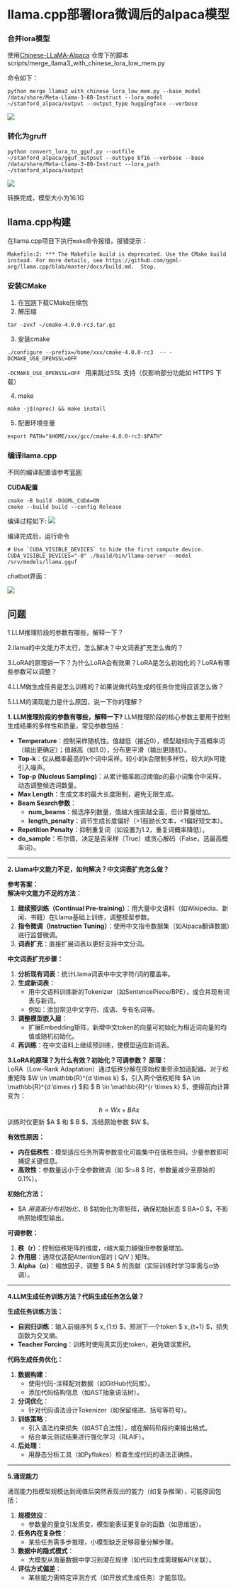 # llama.cpp部署lora微调后的alpaca模型



### 合并lora模型

使用[Chinese-LLaMA-Alpaca](https://github.com/ymcui/Chinese-LLaMA-Alpaca) 仓库下的脚本scripts/merge_llama3_with_chinese_lora_low_mem.py

命令如下：
```shell
python merge_llama3_with_chinese_lora_low_mem.py --base_model /data/share/Meta-Llama-3-8B-Instruct --lora_model ~/stanford_alpaca/output --output_type huggingface --verbose
```

![](../../assets/merge_lora_model.png)

### 转化为gruff

```shell
python convert_lora_to_gguf.py --outfile  ~/stanford_alpaca/gguf_outpsut --outtype bf16 --verbose --base /data/share/Meta-Llama-3-8B-Instruct --lora_path ~/stanford_alpaca/output 
```

![](../../assets/convert_to_gguf.png)

转换完成，模型大小为16.1G

## llama.cpp构建

在llama.cpp项目下执行`make`命令报错，报错提示：
```shell
Makefile:2: *** The Makefile build is deprecated. Use the CMake build instead. For more details, see https://github.com/ggml-org/llama.cpp/blob/master/docs/build.md.  Stop.
```

### 安装CMake

1. 在[官网](https://cmake.org/download/)下载CMake压缩包
2. 解压缩

```shell
tar -zvxf ~/cmake-4.0.0-rc3.tar.gz 
```

3. 安装cmake

```
./configure --prefix=/home/xxx/cmake-4.0.0-rc3  -- -DCMAKE_USE_OPENSSL=OFF
```

`-DCMAKE_USE_OPENSSL=OFF ` 用来跳过SSL 支持（仅影响部分功能如 HTTPS 下载）

4. make

```
make -j$(nproc) && make install
```

5. 配置环境变量

```
export PATH="$HOME/xxx/gcc/cmake-4.0.0-rc3:$PATH"
```

### 编译llama.cpp

不同的编译配置请参考[官网](https://github.com/ggml-org/llama.cpp/blob/master/docs/build.md)

**CUDA配置**

```shell
cmake -B build -DGGML_CUDA=ON
cmake --build build --config Release
```

编译过程如下:
![](../../assets/llama_compile.png)

编译完成后，运行命令

```shell
# Use `CUDA_VISIBLE_DEVICES` to hide the first compute device.
CUDA_VISIBLE_DEVICES="-0" ./build/bin/llama-server --model /srv/models/llama.gguf
```

chatbot界面：

![](../../assets/llama_example.png)

## 问题

1.LLM推理阶段的参数有哪些，解释一下？

2.llama的中文能力不太行，怎么解决？中文词表扩充怎么做的？

3.LoRA的原理讲一下？为什么LoRA会有效果？LoRA是怎么初始化的？LoRA有哪些参数可以调整？

4.LLM做生成任务是怎么训练的？如果说做代码生成的任务你觉得应该怎么做？

5.LLM的涌现能力是什么原因，说一下你的理解？

**1. LLM推理阶段的参数有哪些，解释一下?** 
LLM推理阶段的核心参数主要用于控制生成结果的多样性和质量，常见参数包括：  

- **Temperature**：控制采样随机性。值越低（接近0），模型越倾向于高概率词（输出更确定）；值越高（如1.0），分布更平滑（输出更随机）。  
- **Top-k**：仅从概率最高的k个词中采样。较小的k会限制多样性，较大的k可能引入噪声。  
- **Top-p (Nucleus Sampling)**：从累计概率超过阈值p的最小词集合中采样，动态调整候选词数量。  
- **Max Length**：生成文本的最大长度限制，避免无限生成。  
- **Beam Search参数**：  
  - **num_beams**：候选序列数量，值越大搜索越全面，但计算量增加。  
  - **length_penalty**：调节生成长度偏好（>1鼓励长文本，<1偏好短文本）。  
- **Repetition Penalty**：抑制重复词（如设置为1.2，重复词概率降低）。  
- **do_sample**：布尔值，决定是否采样（True）或贪心解码（False，选最高概率词）。  

------

**2. Llama中文能力不足，如何解决？中文词表扩充怎么做？**

**参考答案：**  
**解决中文能力不足的方法：**  

1. **继续预训练（Continual Pre-training）**：用大量中文语料（如Wikipedia、新闻、书籍）在Llama基础上训练，调整模型参数。  
2. **指令微调（Instruction Tuning）**：使用中文指令数据集（如Alpaca翻译数据）进行监督微调。  
3. **词表扩充**：直接扩展词表以更好支持中文分词。  

**中文词表扩充步骤：**  
1. **分析现有词表**：统计Llama词表中中文字符/词的覆盖率。  
2. **生成新词表**：  
   - 用中文语料训练新的Tokenizer（如SentencePiece/BPE），或合并现有词表与新词。  
   - 例如：添加常见中文字符、成语、专有名词等。  
3. **调整模型嵌入层**：  
   - 扩展Embedding矩阵，新增中文token的向量可初始化为相近词向量的均值或随机初始化。  
4. **再训练**：在中文语料上继续预训练，使模型适应新词表。  



**3.LoRA的原理？为什么有效？初始化？可调参数？**
**原理：**  
LoRA（Low-Rank Adaptation）通过低秩分解在原始权重旁添加适配器。对于权重矩阵 $W \in \mathbb{R}^{d \times k} $，引入两个低秩矩阵 $A \in \mathbb{R}^{d \times r} $和 $ B \in \mathbb{R}^{r \times k} $，使得前向计算变为：  


$$
h = Wx + BAx
$$
训练时仅更新 $A $ 和 $ B $，冻结原始参数 $W $。  

**有效性原因：**  
- **内在低秩性**：模型适应任务所需参数变化可能集中在低秩空间，少量参数即可捕捉关键信息。  
- **高效性**：参数量远小于全参数微调（如 $r=8 $ 时，参数量减少至原始的0.1%）。  

**初始化方法：**  

- $A $用高斯分布初始化，$B $初始化为零矩阵，确保初始状态 $ BA=0 $，不影响原始模型输出。  

**可调参数：**  
1. **秩（r）**：控制低秩矩阵的维度，r越大能力越强但参数量增加。  
2. **作用层**：通常仅适配Attention层的 \( Q/V \) 矩阵。  
3. **Alpha（α）**：缩放因子，调整 $ BA $ 的贡献（实际训练时学习率需与α协调）。  

------

**4.LLM生成任务训练方法？代码生成任务怎么做？**

**生成任务训练方法：**  

- **自回归训练**：输入前缀序列 $ x_{1:t} $，预测下一个token $ x_{t+1} $，损失函数为交叉熵。  
- **Teacher Forcing**：训练时使用真实历史token，避免错误累积。  

**代码生成任务优化：**  

1. **数据构建**：  
   - 使用代码-注释配对数据（如GitHub代码库）。  
   - 添加代码结构信息（如AST抽象语法树）。  
2. **分词优化**：  
   - 针对代码语法设计Tokenizer（如保留缩进、括号等符号）。  
3. **训练策略**：  
   - 引入语法约束损失（如AST合法性），或在解码阶段约束输出格式。  
   - 结合单元测试结果进行强化学习（RLAIF）。  
4. **后处理**：  
   - 用静态分析工具（如Pyflakes）检查生成代码的语法正确性。  

------

**5.涌现能力**

涌现能力指模型规模达到阈值后突然表现出的能力（如复杂推理），可能原因包括：  

1. **规模效应**：  
   - 参数量的量变引发质变，模型能表征更复杂的函数（如思维链）。  
2. **任务内在复杂性**：  
   - 某些任务需多步推理，小模型缺乏足够容量分解步骤。  
3. **数据中的隐式模式**：  
   - 大模型从海量数据中学习到潜在规律（如代码生成需理解API关联）。  
4. **评估方式偏差**：  
   - 某些能力需特定评测方式（如开放式生成任务）才能显现。  

